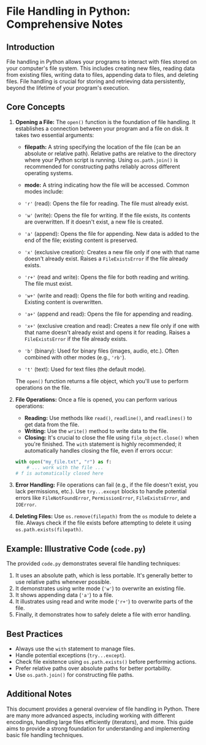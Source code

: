 # File Handling in Python: Comprehensive Notes

## Introduction

File handling in Python allows your programs to interact with files stored on your computer's file system. This includes creating new files, reading data from existing files, writing data to files, appending data to files, and deleting files.  File handling is crucial for storing and retrieving data persistently, beyond the lifetime of your program's execution.

## Core Concepts

1. **Opening a File:**  The `open()` function is the foundation of file handling. It establishes a connection between your program and a file on disk.  It takes two essential arguments:

   *   **filepath:**  A string specifying the location of the file (can be an absolute or relative path).  Relative paths are relative to the directory where your Python script is running. Using `os.path.join()` is recommended for constructing paths reliably across different operating systems.

   *   **mode:** A string indicating how the file will be accessed.  Common modes include:

     *   `'r'` (read): Opens the file for reading.  The file must already exist.
     *   `'w'` (write): Opens the file for writing.  If the file exists, its contents are overwritten. If it doesn't exist, a new file is created.
     *   `'a'` (append): Opens the file for appending. New data is added to the end of the file; existing content is preserved.
     *   `'x'` (exclusive creation): Creates a new file only if one with that name doesn't already exist.  Raises a `FileExistsError` if the file already exists.
     *   `'r+'` (read and write): Opens the file for both reading and writing.  The file must exist.
     *   `'w+'` (write and read): Opens the file for both writing and reading.  Existing content is overwritten.
     *   `'a+'` (append and read): Opens the file for appending and reading.
     *   `'x+'` (exclusive creation and read): Creates a new file only if one with that name doesn't already exist and opens it for reading. Raises a `FileExistsError` if the file already exists.
     *   `'b'` (binary): Used for binary files (images, audio, etc.). Often combined with other modes (e.g., `'rb'`).
     *   `'t'` (text): Used for text files (the default mode).

   The `open()` function returns a file object, which you'll use to perform operations on the file.

2. **File Operations:** Once a file is opened, you can perform various operations:

   *   **Reading:**  Use methods like `read()`, `readline()`, and `readlines()` to get data from the file.
   *   **Writing:** Use the `write()` method to write data to the file.
   *   **Closing:**  It's crucial to close the file using `file_object.close()` when you're finished.  The `with` statement is highly recommended; it automatically handles closing the file, even if errors occur:

     ```python
     with open("my_file.txt", "r") as f:
         # ... work with the file ...
     # f is automatically closed here
     ```

3. **Error Handling:**  File operations can fail (e.g., if the file doesn't exist, you lack permissions, etc.). Use `try...except` blocks to handle potential errors like `FileNotFoundError`, `PermissionError`, `FileExistsError`, and `IOError`.

4. **Deleting Files:** Use `os.remove(filepath)` from the `os` module to delete a file.  Always check if the file exists before attempting to delete it using `os.path.exists(filepath)`.


## Example:  Illustrative Code (`code.py`)

The provided `code.py` demonstrates several file handling techniques:


1. It uses an absolute path, which is less portable. It's generally better to use relative paths whenever possible.
2. It demonstrates using write mode (`'w'`) to overwrite an existing file.
3. It shows appending data (`'a'`) to a file.
4. It illustrates using read and write mode (`'r+'`) to overwrite parts of the file.
5. Finally, it demonstrates how to safely delete a file with error handling.


## Best Practices

*   Always use the `with` statement to manage files.
*   Handle potential exceptions (`try...except`).
*   Check file existence using `os.path.exists()` before performing actions.
*   Prefer relative paths over absolute paths for better portability.
*   Use `os.path.join()` for constructing file paths.


## Additional Notes

This document provides a general overview of file handling in Python.  There are many more advanced aspects, including working with different encodings, handling large files efficiently (iterators), and more.  This guide aims to provide a strong foundation for understanding and implementing basic file handling techniques.
